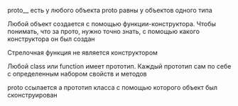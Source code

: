 proto__ есть у любого объекта
proto равны у объектов одного типа

Любой объект создается с помощью функции-конструктора. Чтобы понимать, что за прото, нужно точно знать, с помощью какого конструктора он был создан

Стрелочная функция не является конструктором

Любой class или function имеет прототип. Каждый прототип сам по себе с определенным набором свойств и методов

proto ссылается а прототип класса с помощью которого объект был сконструирован